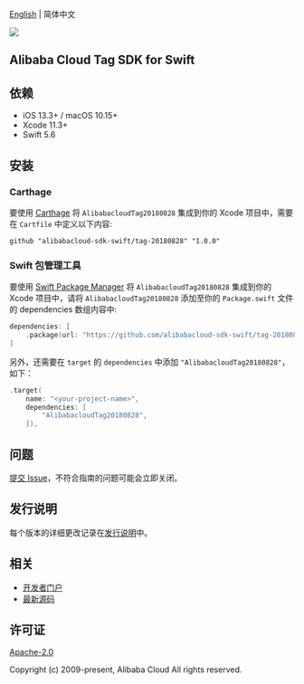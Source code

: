 [English](README.md) | 简体中文

![](https://aliyunsdk-pages.alicdn.com/icons/AlibabaCloud.svg)

## Alibaba Cloud Tag SDK for Swift

## 依赖

- iOS 13.3+ / macOS 10.15+
- Xcode 11.3+
- Swift 5.6

## 安装

### Carthage

要使用 [Carthage](https://github.com/Carthage/Carthage) 将 `AlibabacloudTag20180828` 集成到你的 Xcode 项目中，需要在 `Cartfile` 中定义以下内容:

```ogdl
github "alibabacloud-sdk-swift/tag-20180828" "1.0.0"
```

### Swift 包管理工具

要使用 [Swift Package Manager](https://swift.org/package-manager/) 将 `AlibabacloudTag20180828` 集成到你的 Xcode 项目中，请将 `AlibabacloudTag20180828` 添加至你的 `Package.swift` 文件的 dependencies 数组内容中:

```swift
dependencies: [
    .package(url: "https://github.com/alibabacloud-sdk-swift/tag-20180828.git", from: "1.0.0")
]
```

另外，还需要在 `target` 的 `dependencies` 中添加 `"AlibabacloudTag20180828"`，如下：

```swift
.target(
    name: "<your-project-name>",
    dependencies: [
        "AlibabacloudTag20180828",
    ]),
```

## 问题

[提交 Issue](https://github.com/alibabacloud-sdk-swift/tag-20180828/issues/new)，不符合指南的问题可能会立即关闭。

## 发行说明

每个版本的详细更改记录在[发行说明](./ChangeLog.txt)中。

## 相关

* [开发者门户](https://next.api.aliyun.com/home)
* [最新源码](https://github.com/alibabacloud-sdk-swift/tag-20180828)

## 许可证

[Apache-2.0](http://www.apache.org/licenses/LICENSE-2.0)

Copyright (c) 2009-present, Alibaba Cloud All rights reserved.
